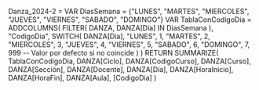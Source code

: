 Danza_2024-2 = 
VAR DiasSemana = {"LUNES", "MARTES", "MIERCOLES", "JUEVES", "VIERNES", "SABADO", "DOMINGO"}
VAR TablaConCodigoDia =
    ADDCOLUMNS(
        FILTER(
            DANZA,
            DANZA[Día] IN DiasSemana
        ),
        "CodigoDia", 
        SWITCH(
            DANZA[Día],
            "LUNES", 1,
            "MARTES", 2,
            "MIERCOLES", 3,
            "JUEVES", 4,
            "VIERNES", 5,
            "SABADO", 6,
            "DOMINGO", 7,
            999 -- Valor por defecto si no coincide
        )
    )
RETURN
    SUMMARIZE(
        TablaConCodigoDia,
        DANZA[Ciclo],
        DANZA[CodigoCurso],
        DANZA[Curso],
        DANZA[Sección],
        DANZA[Docente],
        DANZA[Día],
        DANZA[HoraInicio],
        DANZA[HoraFin],
        DANZA[Aula],
        [CodigoDia]
    )